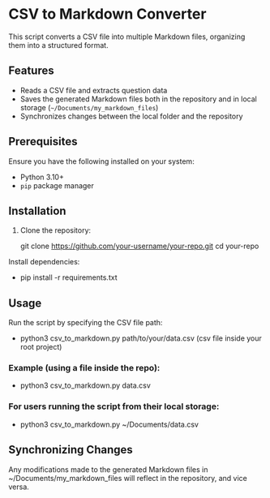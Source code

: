 # CSV to Markdown Converter  

This script converts a CSV file into multiple Markdown files, organizing them into a structured format.  

## Features  
- Reads a CSV file and extracts question data  
- Saves the generated Markdown files both in the repository and in local storage (`~/Documents/my_markdown_files`)  
- Synchronizes changes between the local folder and the repository  

## Prerequisites  
Ensure you have the following installed on your system:  
- Python 3.10+  
- `pip` package manager  

## Installation  
1. Clone the repository:  

   git clone https://github.com/your-username/your-repo.git
   cd your-repo
   
Install dependencies:
- pip install -r requirements.txt

## Usage
Run the script by specifying the CSV file path:
- python3 csv_to_markdown.py path/to/your/data.csv (csv file inside your root project)
  
### Example (using a file inside the repo):
- python3 csv_to_markdown.py data.csv
  
### For users running the script from their local storage:
- python3 csv_to_markdown.py ~/Documents/data.csv

## Synchronizing Changes
Any modifications made to the generated Markdown files in ~/Documents/my_markdown_files will reflect in the repository, and vice versa.

